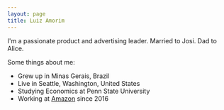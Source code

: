 ```yaml
---
layout: page
title: Luiz Amorim
---
```

I'm a passionate product and advertising leader.
Married to Josi. Dad to Alice.

Some things about me:

- Grew up in Minas Gerais, Brazil  
- Live in Seattle, Washington, United States
- Studying Economics at Penn State University 
- Working at [Amazon](https://www.linkedin.com/in/luizamorim/) since 2016
